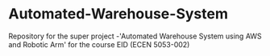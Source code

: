 # Automated-Warehouse-System
Repository for the super project -'Automated Warehouse System using AWS and Robotic Arm' for the course EID (ECEN 5053-002)
